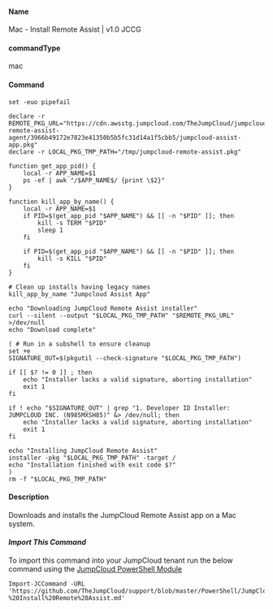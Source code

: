 #### Name

Mac - Install Remote Assist | v1.0 JCCG

#### commandType

mac

#### Command

```
set -euo pipefail

declare -r REMOTE_PKG_URL="https://cdn.awsstg.jumpcloud.com/TheJumpCloud/jumpcloud-remote-assist-agent/3966b49172e7823e41350b5b5fc31d14a1f5cbb5/jumpcloud-assist-app.pkg"
declare -r LOCAL_PKG_TMP_PATH="/tmp/jumpcloud-remote-assist.pkg"

function get_app_pid() {
    local -r APP_NAME=$1
    ps -ef | awk "/$APP_NAME$/ {print \$2}"
}

function kill_app_by_name() {
    local -r APP_NAME=$1
    if PID=$(get_app_pid "$APP_NAME") && [[ -n "$PID" ]]; then
        kill -s TERM "$PID"
        sleep 1
    fi

    if PID=$(get_app_pid "$APP_NAME") && [[ -n "$PID" ]]; then
        kill -s KILL "$PID"
    fi
}

# Clean up installs having legacy names
kill_app_by_name "Jumpcloud Assist App"

echo "Downloading JumpCloud Remote Assist installer"
curl --silent --output "$LOCAL_PKG_TMP_PATH" "$REMOTE_PKG_URL" >/dev/null
echo "Download complete"

( # Run in a subshell to ensure cleanup
set +e
SIGNATURE_OUT=$(pkgutil --check-signature "$LOCAL_PKG_TMP_PATH")

if [[ $? != 0 ]] ; then
    echo "Installer lacks a valid signature, aborting installation"
    exit 1
fi

if ! echo "$SIGNATURE_OUT" | grep "1. Developer ID Installer: JUMPCLOUD INC. (N985MXSH85)" &> /dev/null; then
    echo "Installer lacks a valid signature, aborting installation"
    exit 1
fi

echo "Installing JumpCloud Remote Assist"
installer -pkg "$LOCAL_PKG_TMP_PATH" -target /
echo "Installation finished with exit code $?"
)
rm -f "$LOCAL_PKG_TMP_PATH"
```

#### Description

Downloads and installs the JumpCloud Remote Assist app on a Mac system.

#### *Import This Command*

To import this command into your JumpCloud tenant run the below command using the [JumpCloud PowerShell Module](https://github.com/TheJumpCloud/support/wiki/Installing-the-JumpCloud-PowerShell-Module)

```
Import-JCCommand -URL 'https://github.com/TheJumpCloud/support/blob/master/PowerShell/JumpCloud%20Commands%20Gallery/Mac%20Commands/Mac%20-%20Install%20Remote%20Assist.md'
```

